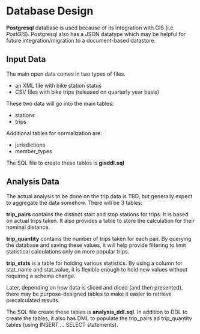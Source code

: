 # Database Design

**Postgresql** database is used because of its integration with GIS (i.e. *PostGIS*). Postgresql also has a JSON datatype which may be helpful for future integration/migration to a document-based datastore.

## Input Data
The main open data comes in two types of files.
* an XML file with bike station status
* CSV files with bike trips (released on quarterly year basis)

These two data will go into the main tables:
- stations
- trips

Additional tables for normalization are:
- jurisdictions
- member_types

The SQL file to create these tables is **gisddl.sql**
  
## Analysis Data
The actual analysis to be done on the trip data is TBD, but generally expect to aggregate the data somehow. There will be 3 tables:

**trip_pairs** contains the distinct start and stop stations for trips. It is based on actual trips taken. It also provides a table to store the calculation for their nominal distance.

**trip_quantity** contains the number of trips taken for each pair. By querying the database and saving these values, it will help provide filtering to limit statistical calculations only on more popular trips.

**trip_stats** is a table for holding various statistics. By using a column for stat_name and stat_value, it is flexible enough to hold new values without requiring a schema change.

Later, depending on how data is sliced and diced (and then presented), there may be purpose-designed tables to make it easier to retrieve precalculated results.

The SQL file create these tables is **analysis_ddl.sql**. In addition to DDL to create the tables, it also has DML to populate the trip_pairs ad trip_quantity tables (using INSERT ... SELECT statements).
